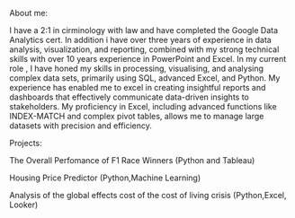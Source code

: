 
About me:

I have a 2:1 in cirminology with law and have completed the Google Data Analytics cert. In addition i have over three years of experience in data analysis, visualization, and reporting, combined with my strong technical skills with over 10 years experience in PowerPoint and Excel.
In my current role , I have honed my skills in processing, visualising, and analysing complex data sets, primarily using SQL, advanced Excel, and Python. My experience has enabled me to excel in creating insightful reports and dashboards that effectively communicate data-driven insights to stakeholders. My proficiency in Excel, including advanced functions like INDEX-MATCH and complex pivot tables, allows me to manage large datasets with precision and efficiency.

Projects:

The Overall Perfomance of F1 Race Winners (Python and Tableau)

Housing Price Predictor (Python,Machine Learning)

Analysis of the global effects cost of the cost of living crisis (Python,Excel, Looker)

